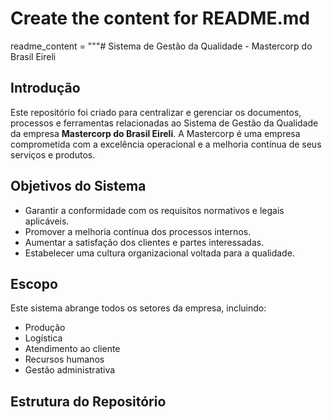 # Create the content for README.md
readme_content = """# Sistema de Gestão da Qualidade - Mastercorp do Brasil Eireli

## Introdução

Este repositório foi criado para centralizar e gerenciar os documentos, processos e ferramentas relacionadas ao Sistema de Gestão da Qualidade da empresa **Mastercorp do Brasil Eireli**. A Mastercorp é uma empresa comprometida com a excelência operacional e a melhoria contínua de seus serviços e produtos.

## Objetivos do Sistema

- Garantir a conformidade com os requisitos normativos e legais aplicáveis.
- Promover a melhoria contínua dos processos internos.
- Aumentar a satisfação dos clientes e partes interessadas.
- Estabelecer uma cultura organizacional voltada para a qualidade.

## Escopo

Este sistema abrange todos os setores da empresa, incluindo:
- Produção
- Logística
- Atendimento ao cliente
- Recursos humanos
- Gestão administrativa

## Estrutura do Repositório



